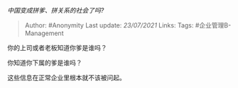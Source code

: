 *中国变成拼爹、拼关系的社会了吗?*

> Author: #Anonymity
Last update: *23/07/2021* 
Links:
Tags: #企业管理B-Management

 
你的上司或者老板知道你爹是谁吗？

你知道你下属的爹是谁吗？

这些信息在正常企业里根本就不该被问起。



